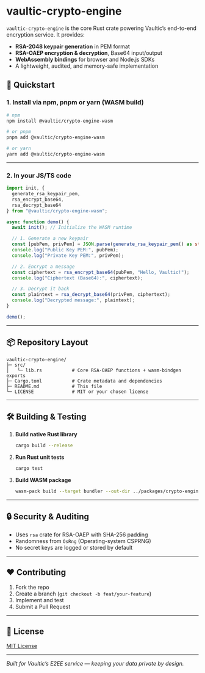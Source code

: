# vaultic-crypto-engine

`vaultic-crypto-engine` is the core Rust crate powering Vaultic’s end-to-end encryption service. It provides:

- **RSA-2048 keypair generation** in PEM format  
- **RSA-OAEP encryption & decryption**, Base64 input/output  
- **WebAssembly bindings** for browser and Node.js SDKs  
- A lightweight, audited, and memory-safe implementation  

## 🚀 Quickstart

### 1. Install via npm, pnpm or yarn (WASM build)

```bash
# npm
npm install @vaultic/crypto-engine-wasm

# or pnpm
pnpm add @vaultic/crypto-engine-wasm

# or yarn
yarn add @vaultic/crypto-engine-wasm
```

---

### 2. In your JS/TS code

```ts
import init, {
  generate_rsa_keypair_pem,
  rsa_encrypt_base64,
  rsa_decrypt_base64
} from "@vaultic/crypto-engine-wasm";

async function demo() {
  await init(); // Initialize the WASM runtime

  // 1. Generate a new keypair
  const [pubPem, privPem] = JSON.parse(generate_rsa_keypair_pem() as string);
  console.log("Public Key PEM:", pubPem);
  console.log("Private Key PEM:", privPem);

  // 2. Encrypt a message
  const ciphertext = rsa_encrypt_base64(pubPem, "Hello, Vaultic!");
  console.log("Ciphertext (Base64):", ciphertext);

  // 3. Decrypt it back
  const plaintext = rsa_decrypt_base64(privPem, ciphertext);
  console.log("Decrypted message:", plaintext);
}

demo();
```

---

## 📦 Repository Layout

```
vaultic-crypto-engine/
├─ src/
│   └─ lib.rs           # Core RSA-OAEP functions + wasm-bindgen exports
├─ Cargo.toml           # Crate metadata and dependencies
├─ README.md            # This file
└─ LICENSE              # MIT or your chosen license
```

---

## 🛠️ Building & Testing

1. **Build native Rust library**

   ```bash
   cargo build --release
   ```

2. **Run Rust unit tests**

   ```bash
   cargo test
   ```

3. **Build WASM package**

   ```bash
   wasm-pack build --target bundler --out-dir ../packages/crypto-engine-wasm
   ```

---

## 🔒 Security & Auditing

* Uses `rsa` crate for RSA-OAEP with SHA-256 padding
* Randomness from `OsRng` (Operating-system CSPRNG)
* No secret keys are logged or stored by default

---

## ❤️ Contributing

1. Fork the repo
2. Create a branch (`git checkout -b feat/your-feature`)
3. Implement and test
4. Submit a Pull Request

---

## 📄 License

[MIT License](LICENSE)

---

*Built for Vaultic’s E2EE service — keeping your data private by design.*
